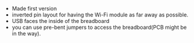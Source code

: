 - Made first version
- inverted pin layout for having the Wi-Fi module as far away as possible.
- USB faces the inside of the breadboard
- you can use pre-bent jumpers to access the breadboard(PCB might be in the way).


